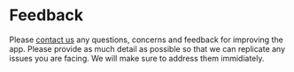 # Feedback

Please [contact us](mailto:noelhavoc@pm.me) any questions, concerns and feedback for improving the app. Please provide as much detail as possible so that we can replicate any issues you are facing. We will make sure to address them immidiately.
